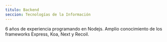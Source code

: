 ```yaml
---
titulo: Backend
seccion: Tecnologías de la Información
---
```


6 años de experiencia programando en Nodejs.
Amplio conocimiento de los frameworks Express, Koa, Next y Recoil.
